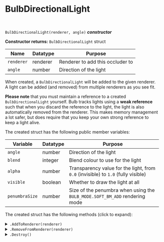 # BulbDirectionalLight

&nbsp;

`BulbDirectionalLight(renderer, angle)` ***constructor***

**Constructor returns:** `BulbDirectionalLight` struct

|Name      |Datatype    |Purpose                                                                       |
|----------|------------|------------------------------------------------------------------------------|
|`renderer`|renderer    |Renderer to add this occluder to                                              |
|`angle`   |number      |Direction of the light                                                        |

When created, a `BulbDirectionalLight` will be added to the given renderer. A light can be added (and removed) from multiple renderers as you see fit.

**Please note** that you must maintain a reference to a created `BulbDirectionalLight` yourself. Bulb tracks lights using a **weak reference** such that when you discard the reference to the light, the light is also automatically removed from the renderer. This makes memory management a lot safer, but does require that you keep your own strong reference to keep a light alive.

The created struct has the following public member variables:

|Variable      |Datatype      |Purpose                                                                          |
|--------------|--------------|---------------------------------------------------------------------------------|
|`angle`       |number        |Direction of the light                                                           |
|`blend`       |integer       |Blend colour to use for the light                                                |
|`alpha`       |number        |Transparency value for the light, from `0.0` (invisible) to `1.0` (fully visible)|
|`visible`     |boolean       |Whether to draw the light at all                                                 |
|`penumbraSize`|number        |Size of the penumbra when using the `BULB_MODE.SOFT_BM_ADD` rendering mode       |

The created struct has the following methods (click to expand):

<details><summary><code>.AddToRenderer(renderer)</code></summary>
&nbsp;

**Returns:** N/A (`undefined`)

|Name      |Datatype|Purpose                         |
|----------|--------|--------------------------------|
|`renderer`|renderer|Renderer to add this occluder to|

&nbsp;
</details>

<details><summary><code>.RemoveFromRenderer(renderer)</code></summary>
&nbsp;

**Returns:** N/A (`undefined`)

|Name      |Datatype|Purpose                         |
|----------|--------|--------------------------------|
|`renderer`|renderer|Renderer to add this occluder to|

&nbsp;
</details>

<details><summary><code>.Destroy()</code></summary>
&nbsp;

**Returns:** N/A (`undefined`)

|Name|Datatype|Purpose|
|----|--------|-------|
|None|        |       |

Instantly destroys the light and prevents it from being drawn.

&nbsp;
</details>